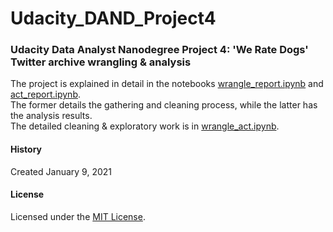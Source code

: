 # Udacity_DAND_Project4
### Udacity Data Analyst Nanodegree Project 4: 'We Rate Dogs' Twitter archive wrangling &amp; analysis

The project is explained in detail in the notebooks [wrangle_report.ipynb](/wrangle_report.ipynb) and [act_report.ipynb](/wrangle_act.ipynb).  
The former details the gathering and cleaning process, while the latter has the analysis results.  
The detailed cleaning & exploratory work is in [wrangle_act.ipynb](/wrangle_act.ipynb).   

#### History
Created January 9, 2021

#### License
Licensed under the [MIT License](/license.md).
